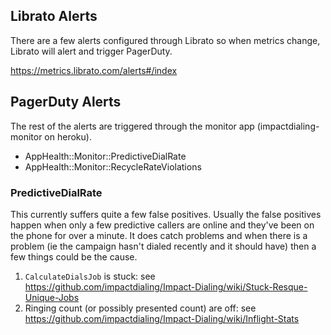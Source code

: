 ## Librato Alerts

There are a few alerts configured through Librato so when metrics change, Librato will alert and trigger PagerDuty.

https://metrics.librato.com/alerts#/index

## PagerDuty Alerts

The rest of the alerts are triggered through the monitor app (impactdialing-monitor on heroku).

- AppHealth::Monitor::PredictiveDialRate
- AppHealth::Monitor::RecycleRateViolations

### PredictiveDialRate

This currently suffers quite a few false positives. Usually the false positives happen when only a few predictive callers are online and they've been on the phone for over a minute. It does catch problems and when there is a problem (ie the campaign hasn't dialed recently and it should have) then a few things could be the cause.

1. `CalculateDialsJob` is stuck: see https://github.com/impactdialing/Impact-Dialing/wiki/Stuck-Resque-Unique-Jobs
1. Ringing count (or possibly presented count) are off: see https://github.com/impactdialing/Impact-Dialing/wiki/Inflight-Stats
